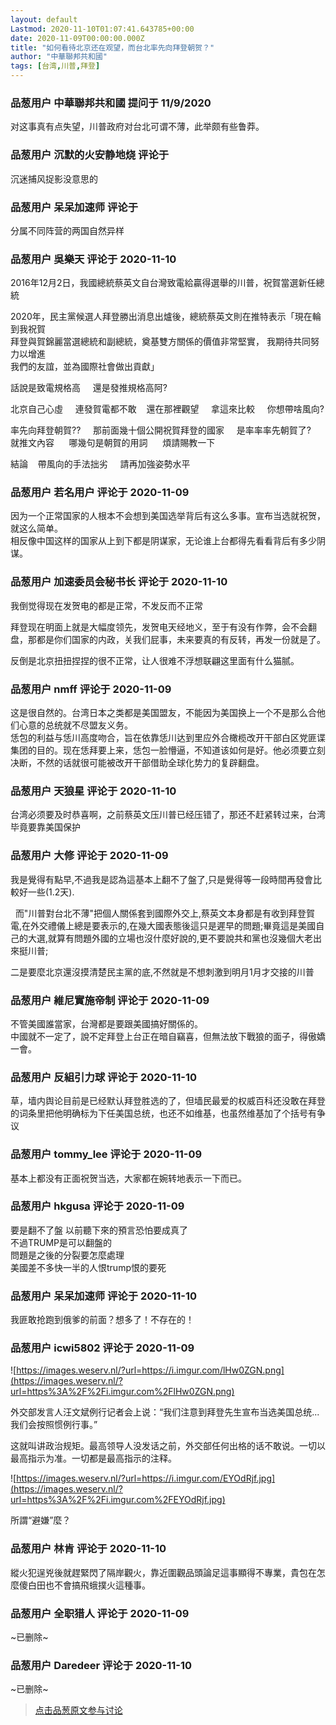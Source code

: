 ```yaml
---
layout: default
Lastmod: 2020-11-10T01:07:41.643785+00:00
date: 2020-11-09T00:00:00.000Z
title: "如何看待北京还在观望，而台北率先向拜登朝贺？"
author: "中華聯邦共和國"
tags: [台湾,川普,拜登]
---
```



### 品葱用户 **中華聯邦共和國** 提问于 11/9/2020
    
对这事真有点失望，川普政府对台北可谓不薄，此举颇有些鲁莽。
    
                

### 品葱用户 **沉默的火安静地烧** 评论于 
        
沉迷捕风捉影没意思的
        
                

### 品葱用户 **呆呆加速师** 评论于 
        
分属不同阵营的两国自然异样
        
                

### 品葱用户 **吳樂天** 评论于 2020-11-10
        
2016年12月2日，我國總統蔡英文自台灣致電給贏得選舉的川普，祝賀當選新任總統  
  
2020年，民主黨候選人拜登勝出消息出爐後，總統蔡英文則在推特表示「現在輪到我祝賀  
拜登與賀錦麗當選總統和副總統，奠基雙方關係的價值非常堅實， 我期待共同努力以增進  
我們的友誼，並為國際社會做出貢獻」  
  
話說是致電規格高     還是發推規格高阿?  
  
北京自己心虛     連發賀電都不敢    還在那裡觀望     拿這來比較     你想帶啥風向?  
  
率先向拜登朝賀??     那前面幾十個公開祝賀拜登的國家     是率率率先朝賀了?  
就推文內容      哪幾句是朝賀的用詞      煩請賜教一下        
  
結論    帶風向的手法拙劣     請再加強姿勢水平
        
                

### 品葱用户 **若名用户** 评论于 2020-11-09
        
因为一个正常国家的人根本不会想到美国选举背后有这么多事。宣布当选就祝贺，就这么简单。  
相反像中国这样的国家从上到下都是阴谋家，无论谁上台都得先看看背后有多少阴谋。
        
                

### 品葱用户 **加速委员会秘书长** 评论于 2020-11-10
        
我倒觉得现在发贺电的都是正常，不发反而不正常  
  
拜登现在明面上就是大幅度领先，发贺电天经地义，至于有没有作弊，会不会翻盘，那都是你们国家的内政，关我们屁事，未来要真的有反转，再发一份就是了。  
  
反倒是北京扭扭捏捏的很不正常，让人很难不浮想联翩这里面有什么猫腻。
        
                

### 品葱用户 **nmff** 评论于 2020-11-09
        
这是很自然的。台湾日本之类都是美国盟友，不能因为美国换上一个不是那么合他们心意的总统就不尽盟友义务。  
恁包的利益与恁川高度吻合，旨在依靠恁川达到里应外合橄榄改开干部白区党匪谍集团的目的。现在恁拜要上来，恁包一脸懵逼，不知道该如何是好。他必须要立刻决断，不然的话就很可能被改开干部借助全球化势力的复辟翻盘。
        
                

### 品葱用户 **天狼星** 评论于 2020-11-10
        
台湾必须要及时恭喜啊，之前蔡英文压川普已经压错了，那还不赶紧转过来，台湾毕竟要靠美国保护
        
                

### 品葱用户 **大修** 评论于 2020-11-09
        
我是覺得有點早,不過我是認為這基本上翻不了盤了,只是覺得等一段時間再發會比較好一些(1.2天).  
  
  
  而"川普對台北不薄"把個人關係套到國際外交上,蔡英文本身都是有收到拜登賀電,在外交禮儀上總是要表示的,在幾大國表態後這只是遲早的問題;畢竟這是美國自己的大選,就算有問題外國的立場也沒什麼好說的,更不要說共和黨也沒幾個大老出來挺川普;  
  
二是要麼北京還沒摸清楚民主黨的底,不然就是不想刺激到明月1月才交接的川普
        
                

### 品葱用户 **維尼實施帝制** 评论于 2020-11-09
        
不管美國誰當家，台灣都是要跟美國搞好關係的。  
中國就不一定了，說不定拜登上台正在暗自竊喜，但無法放下戰狼的面子，得傲嬌一會。
        
                

### 品葱用户 **反組引力球** 评论于 2020-11-10
        
草，墙内舆论目前是已经默认拜登胜选的了，但墙民最爱的权威百科还没敢在拜登的词条里把他明确标为下任美国总统，也还不如维基，也虽然维基加了个括号有争议
        
                

### 品葱用户 **tommy_lee** 评论于 2020-11-09
        
基本上都没有正面祝贺当选，大家都在婉转地表示一下而已。
        
                

### 品葱用户 **hkgusa** 评论于 2020-11-09
        
要是翻不了盤 以前聽下來的預言恐怕要成真了  
不過TRUMP是可以翻盤的  
問題是之後的分裂要怎麼處理  
美國差不多快一半的人恨trump恨的要死
        
                

### 品葱用户 **呆呆加速师** 评论于 2020-11-10
        
我匪敢抢跑到俄爹的前面？想多了！不存在的！
        
                

### 品葱用户 **icwi5802** 评论于 2020-11-09
        
![https://images.weserv.nl/?url=https://i.imgur.com/lHw0ZGN.png](https://images.weserv.nl/?url=https%3A%2F%2Fi.imgur.com%2FlHw0ZGN.png)  
  
  
  
外交部发言人汪文斌例行记者会上说：“我们注意到拜登先生宣布当选美国总统...我们会按照惯例行事。”  
  
这就叫讲政治规矩。最高领导人没发话之前，外交部任何出格的话不敢说。一切以最高指示为准。一切都是最高指示的注释。  
  
![https://images.weserv.nl/?url=https://i.imgur.com/EYOdRjf.jpg](https://images.weserv.nl/?url=https%3A%2F%2Fi.imgur.com%2FEYOdRjf.jpg)  
  
  
所謂“避嫌”麼？
        
                

### 品葱用户 **林肯** 评论于 2020-11-10
        
縱火犯逞兇後就趕緊閃了隔岸觀火，靠近圍觀品頭論足這事顯得不專業，貴包在怎麼傻白田也不會搞飛蛾撲火這種事。
        
                

### 品葱用户 **全职猎人** 评论于 2020-11-09
        
~已删除~
        
                

### 品葱用户 **Daredeer** 评论于 2020-11-10
        
~已删除~
        
                





> [点击品葱原文参与讨论](https://pincong.rocks/question/33304)

